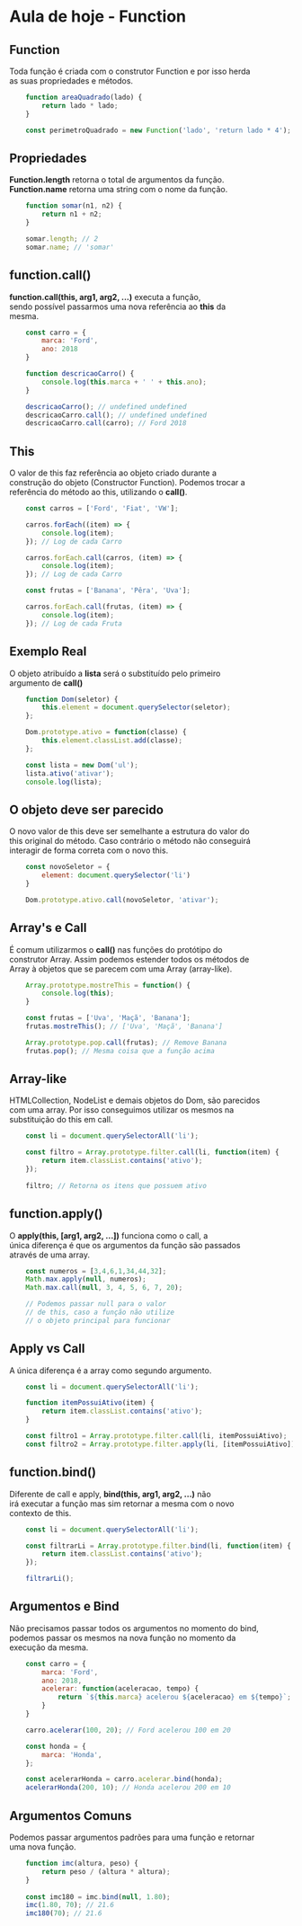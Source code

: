 # Aula de hoje - Function

## Function

Toda função é criada com o construtor Function e por isso herda <br>
as suas propriedades e métodos.

```js
    function areaQuadrado(lado) {
        return lado * lado;
    }

    const perimetroQuadrado = new Function('lado', 'return lado * 4');
```

## Propriedades

**Function.length** retorna o total de argumentos da função. <br>
**Function.name** retorna uma string com o nome da função.

```js
    function somar(n1, n2) {
        return n1 + n2;
    }

    somar.length; // 2
    somar.name; // 'somar'
```

## function.call()

**function.call(this, arg1, arg2, ...)** executa a função, <br>
sendo possível passarmos uma nova referência ao **this** da <br>
mesma.

```js
    const carro = {
        marca: 'Ford',
        ano: 2018
    }

    function descricaoCarro() {
        console.log(this.marca + ' ' + this.ano);
    }

    descricaoCarro(); // undefined undefined
    descricaoCarro.call(); // undefined undefined
    descricaoCarro.call(carro); // Ford 2018
```

## This

O valor de this faz referência ao objeto criado durante a <br>
construção do objeto (Constructor Function). Podemos trocar a <br>
referência do método ao this, utilizando o **call()**.

```js
    const carros = ['Ford', 'Fiat', 'VW'];

    carros.forEach((item) => {
        console.log(item);
    }); // Log de cada Carro

    carros.forEach.call(carros, (item) => {
        console.log(item);
    }); // Log de cada Carro

    const frutas = ['Banana', 'Pêra', 'Uva'];

    carros.forEach.call(frutas, (item) => {
        console.log(item);
    }); // Log de cada Fruta
```

## Exemplo Real

O objeto atribuído a **lista** será o substituído pelo primeiro <br>
argumento de **call()**

```js
    function Dom(seletor) {
        this.element = document.querySelector(seletor);
    };

    Dom.prototype.ativo = function(classe) {
        this.element.classList.add(classe);
    };

    const lista = new Dom('ul');
    lista.ativo('ativar');
    console.log(lista);
```

## O objeto deve ser parecido

O novo valor de this deve ser semelhante a estrutura do valor do <br>
this original do método. Caso contrário o método não conseguirá <br>
interagir de forma correta com o novo this.

```js
    const novoSeletor = {
        element: document.querySelector('li')
    }

    Dom.prototype.ativo.call(novoSeletor, 'ativar');
```

## Array's e Call

É comum utilizarmos o **call()** nas funções do protótipo do <br>
construtor Array. Assim podemos estender todos os métodos de <br>
Array à objetos que se parecem com uma Array (array-like).

```js
    Array.prototype.mostreThis = function() {
        console.log(this);
    }

    const frutas = ['Uva', 'Maçã', 'Banana'];
    frutas.mostreThis(); // ['Uva', 'Maçã', 'Banana']

    Array.prototype.pop.call(frutas); // Remove Banana
    frutas.pop(); // Mesma coisa que a função acima
```

## Array-like

HTMLCollection, NodeList e demais objetos do Dom, são parecidos <br>
com uma array. Por isso conseguimos utilizar os mesmos na <br>
substituição do this em call.

```js
    const li = document.querySelectorAll('li');

    const filtro = Array.prototype.filter.call(li, function(item) {
        return item.classList.contains('ativo');
    });
    
    filtro; // Retorna os itens que possuem ativo
```

## function.apply()

O **apply(this, [arg1, arg2, ...])** funciona como o call, a <br>
única diferença é que os argumentos da função são passados <br>
através de uma array.

```js
    const numeros = [3,4,6,1,34,44,32];
    Math.max.apply(null, numeros);
    Math.max.call(null, 3, 4, 5, 6, 7, 20);

    // Podemos passar null para o valor
    // de this, caso a função não utilize
    // o objeto principal para funcionar
```

## Apply vs Call

A única diferença é a array como segundo argumento.

```js
    const li = document.querySelectorAll('li');

    function itemPossuiAtivo(item) {
        return item.classList.contains('ativo');
    }

    const filtro1 = Array.prototype.filter.call(li, itemPossuiAtivo);
    const filtro2 = Array.prototype.filter.apply(li, [itemPossuiAtivo]);
```

## function.bind()

Diferente de call e apply, **bind(this, arg1, arg2, ...)** não <br>
irá executar a função mas sim retornar a mesma com o novo <br>
contexto de this.

```js
    const li = document.querySelectorAll('li');

    const filtrarLi = Array.prototype.filter.bind(li, function(item) {
        return item.classList.contains('ativo');
    });

    filtrarLi();
```

## Argumentos e Bind

Não precisamos passar todos os argumentos no momento do bind, <br>
podemos passar os mesmos na nova função no momento da <br>
execução da mesma.

```js
    const carro = {
        marca: 'Ford',
        ano: 2018,
        acelerar: function(aceleracao, tempo) {
            return `${this.marca} acelerou ${aceleracao} em ${tempo}`;
        }
    }

    carro.acelerar(100, 20); // Ford acelerou 100 em 20

    const honda = {
        marca: 'Honda',
    };

    const acelerarHonda = carro.acelerar.bind(honda);
    acelerarHonda(200, 10); // Honda acelerou 200 em 10
```

## Argumentos Comuns

Podemos passar argumentos padrões para uma função e retornar <br>
uma nova função.

```js
    function imc(altura, peso) {
        return peso / (altura * altura);
    }
    
    const imc180 = imc.bind(null, 1.80);
    imc(1.80, 70); // 21.6
    imc180(70); // 21.6
```